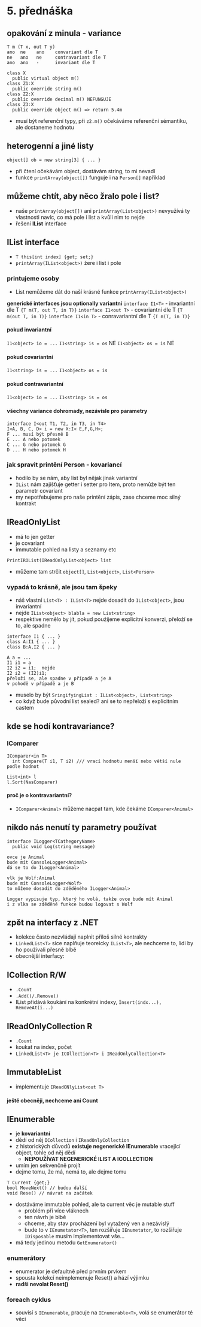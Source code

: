 # 5. přednáška
## opakování z minula - variance
```
T m (T x, out T y)
ano  ne    ano    convariant dle T
ne   ano   ne     contravariant dle T
ano  ano   -      invariant dle T

class X
  public virtual object m()
class Z1:X
  public override string m()
class Z2:X
  public override decimal m() NEFUNGUJE
class Z3:X
  public override object m() => return 5.4m
```
- musí být referenční typy, při `z2.m()` očekáváme referenční sémantiku, ale dostaneme hodnotu
## heterogenní a jiné listy
```
object[] ob = new string[3] { ... }
```
- při čtení očekávám object, dostávám string, to mi nevadí
- funkce `printArray(object[])` funguje i na `Person[]` například
## můžeme chtít, aby něco žralo pole i list?
- naše `printArray(object[])` ani `printArray(List<object>)` nevyužívá ty vlastnosti navíc, co má pole i list a kvůli nim to nejde
- řešení **IList** interface
## IList<T> interface
- `T this[int index] {get; set;}`
-  `printArray(IList<object>)` žere i list i pole
### printujeme osoby
- List<Person> nemůžeme dát do naší krásné funkce `printArray(IList<object>)`<br>


**generické interfaces jsou optionally variantní**
`interface I1<T>` - invariantní dle T `{T m(T, out T, in T)}`
`interface I1<out T>` - covariantní dle T `{T m(out T, in T)}`
`interface I1<in T>` - conravariantní dle T `{T m(T, in T)}`
#### pokud invariantní
`I1<object> io = ...`
`I1<string> is = os` NE
`I1<object> os = is` NE
#### pokud covariantní
`I1<string> is = ...`
`I1<object> os = is`
#### pokud contravariantní
`I1<object> io = ...`
`I1<string> is = os`

#### všechny variance dohromady, nezávisle pro parametry
```
interface I<out T1, T2, in T3, in T4>
I<A, B, C, D> i = new X:I< E,F,G,H>;
F ... musí být přesně B
E ... A nebo potomek
C ... G nebo potomek G
D ... H nebo potomek H
```
### jak spravit printění Person - kovariancí
- hodilo by se nám, aby list byl nějak jinak variantní
- `IList` nám zajišťuje getter i setter pro Item, proto nemůže být ten parametr covariant
- my nepotřebujeme pro naše printění zápis, zase chceme moc silný kontrakt
## IReadOnlyList<out T>
- má to jen getter
- je covariant
- immutable pohled na listy a seznamy etc

`PrintIROList(IReadOnlyList<object> list`
- můžeme tam strčit `object[]`, `List<object>`, `List<Person>`
### vypadá to krásně, ale jsou tam špeky
- náš vlastní `List<T> : IList<T>` nejde dosadit do `IList<object>`, jsou invariantní
- nejde `IList<object> blabla = new List<string>`
- respektive nemělo by jít, pokud použijeme explicitní konverzi, přeloží se to, ale spadne
```
interface I1 { ... }
class A:I1 { ... }
class B:A,I2 { ... }

A a = ...
I1 i1 = a
I2 i2 = i1;  nejde
I2 i2 = (I2)i1;
přeloží se, ale spadne v případě a je A
v pohodě v případě a je B
```
- muselo by být `SringifyingList : IList<object>, List<string>`
- co když bude původní list sealed? ani se to nepřeloží s explicitním castem
## kde se hodí kontravariance?
### IComparer
```
IComparer<in T>
  int Compare(T i1, T i2) /// vrací hodnotu menší nebo větší nule podle hodnot

List<int> l
l.Sort(NasComparer)
```
#### proč je o kontravariantní?
- `IComparer<Animal>` můžeme nacpat tam, kde čekáme `IComparer<Animal>`
## nikdo nás nenutí ty parametry používat
```
interface ILogger<TCathegoryName>
  public void Log(string message)

ovce je Animal
bude mít ConsoleLogger<Animal>
dá se to do ILogger<Animal>

vlk je Wolf:Animal
bude mít ConsoleLogger<Wolf>
to můžeme dosadit do zděděného ILogger<Animal>

Logger vypisuje typ, který ho volá, takže ovce bude mít Animal
i z vlka se zděděné funkce budou logovat s Wolf
```
## zpět na interfacy z .NET
- kolekce často nezvládají naplnit příloš silné kontrakty
- `LinkedList<T>` sice naplňuje teoreicky `IList<T>`, ale nechceme to, lidi by ho používali přesně blbě
- obecnější interfacy:
## ICollection<T>  R/W
- `.Count`
- `.Add()/.Remove()`
- IList přidává koukání na konkrétní indexy, `Insert(indx...), RemoveAt(i...)`
## IReadOnlyCollection<out T> R
- `.Count`
- koukat na index, počet
- `LinkedList<T> je ICOllection<T> i IReadOnlyCollection<T>`
## ImmutableList<T>
- implementuje `IReadONlyList<out T>`


#### ještě obecněji, nechceme ani Count
## IEnumerable<out T>
- je **kovariantní**
- dědí od něj `ICollection` i `IReadOnlyCollection`
- z historických důvodů **existuje negenerické IEnumerable** vracející object, tohle od něj dědí
  - **NEPOUŽÍVAT NEGENERICKÉ ILIST A ICOLLECTION**
- umím jen sekvenčně projít
- dejme tomu, že má, nemá to, ale dejme tomu
```
T Current {get;}
bool MoveNext() // budou další
void Rese() // návrat na začátek
```
- dostáváme immutable pohled, ale ta current věc je mutable stuff
  - problém při více vláknech
  - ten návrh je blbě
  - chceme, aby stav procházení byl vytažený ven a nezávislý
  - bude to v `IEnumetator<T>`, ten rozšiřuje `IEnumetator`, to rozšiřuje `IDisposable` musím implementovat vše...
- má tedy jedinou metodu `GetEnumerator()`
### enumerátory
- enumerator je defaultně před prvním prvkem
- spousta kolekcí neimplemenuje Reset() a hází výjimku
- **radši nevolat Reset()**
### foreach cyklus
- souvisí s `IEnumerable`, pracuje na `IEnumerable<T>`, volá se enumerátor té věci
